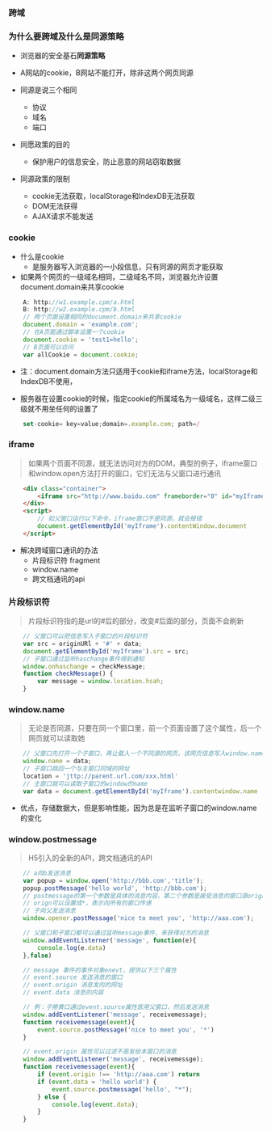 ### 跨域

### 为什么要跨域及什么是同源策略
+ 浏览器的安全基石**同源策略**
+ A网站的cookie，B网站不能打开，除非这两个网页同源
+ 同源是说三个相同
	- 协议
	- 域名
	- 端口

+ 同愿政策的目的
	- 保护用户的信息安全，防止恶意的网站窃取数据

+ 同源政策的限制
	- cookie无法获取，localStorage和IndexDB无法获取
	- DOM无法获得
	- AJAX请求不能发送

### cookie

+ 什么是cookie
	- 是服务器写入浏览器的一小段信息，只有同源的网页才能获取
+ 如果两个网页的一级域名相同，二级域名不同，浏览器允许设置document.domain来共享cookie

```js
	A: http://w1.example.cpm/a.html
	B: http://w2.example.cpm/b.html
	// 两个页面设置相同的document.domain来共享cookie
	document.domain = 'example.com';
	// 在A页面通过脚本设置一个cookie
	document.cookie = 'test1=hello';
	// B页面可以访问
	var allCookie = document.cookie;
```

+ 注：document.domain方法只适用于cookie和iframe方法，localStorage和IndexDB不使用，

+ 服务器在设置cookie的时候，指定cookie的所属域名为一级域名，这样二级三级就不用坐任何的设置了
```js
	set-cookie= key=value;domain=.example.com; path=/
```

### iframe
> 如果两个页面不同源，就无法访问对方的DOM，典型的例子，iframe窗口和window.open方法打开的窗口，它们无法与父窗口进行通讯

```html
	<div class="container">
		<iframe src="http://www.baidu.com" frameborder="0" id="myIframe"></iframe>
	</div>
	<script>
		// 如父窗口运行以下命令，iframe窗口不是同源，就会报错
		document.getElementById('myIframe').contentWindow.document
	</script>
```

+ 解决跨域窗口通讯的办法
	- 片段标识符 fragment
	- window.name
	- 跨文档通讯的api 

### 片段标识符
> 片段标识符指的是url的#后的部分，改变#后面的部分，页面不会刷新

```js
	// 父窗口可以把信息写入子窗口的片段标识符
	var src = originURl + '#' + data;
	document.getElementById('myIframe').src = src;
	// 子窗口通过监听haschange事件得到通知
	window.onhaschange = checkMessage;
	function checkMessage() {
		var message = window.location.hsah;
	}
```

### window.name 
> 无论是否同源，只要在同一个窗口里，前一个页面设置了这个属性，后一个网页就可以读取她
```js
	// 父窗口先打开一个子窗口，再让载入一个不同源的网页，该网页信息写入window.name属性
	window.name = data;
	// 子窗口跳回一个与主窗口同域的网址
	location = 'jttp://parent.url.com/xxx.html'
	// 主窗口就可以读取子窗口的window的name
	var data = document.getElementById('myIframe').contentwindow.name
```
+ 优点，存储数据大，但是影响性能，因为总是在监听子窗口的window.name的变化


### window.postmessage
> H5引入的全新的API，跨文档通讯的API

```js
	// a向b发送消息
	var popup = window.open('http://bbb.com','title');
	popup.postMessage('hello world', 'http://bbb.com');
	// postmessage的第一个参数是具体的消息内容，第二个参数是接受消息的窗口源orign
	// orign可以设置成*，表示向所有的窗口传递
	// 子向父发送消息
	window.opener.postMessage('nice to meet you', 'http://aaa.com');

	// 父窗口和子窗口都可以通过监听message事件，来获得对方的消息
	window.addEventListerner('message', function(e){
		console.log(e.data)	
	},false)

	// message 事件的事件对象enevt，提供以下三个属性
	// event.source 发送消息的窗口
	// event.origin 消息发向的网址
	// event.data 消息的内容

	// 例：子擦黄口通过event.source属性医用父窗口，然后发送消息
	window.addEventListener('message', receivemessage);
	function receivemessage(event){
		event.source.postMessage('nice to meet you', '*')
	}

	// event.origin 属性可以过滤不是发给本窗口的消息
	window.addEventListener('message', receivemessge);
	function receivemessage(event){
		if (event.origin !== 'http://aaa.com') return 
		if (event.data = 'hello world') {
			event.source.postmessage('hello', "*");
		} else {
			console.log(event.data);
		}
	}
```




















